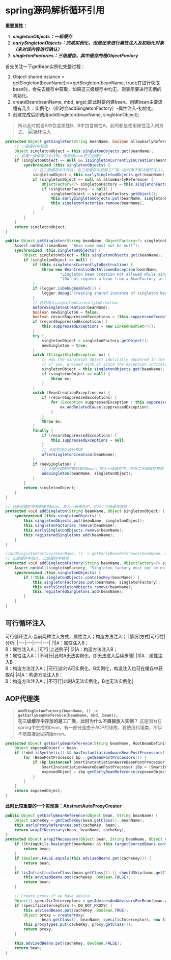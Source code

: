 # spring源码解析循环引用
**重要属性：**
1. ***singletonObjects：一级缓存***
2. ***earlySingletonObjects：完成实例化，但是还未进行属性注入及初始化对象（未对该内容进行确认）***
3. ***singletonFactories：三级缓存，其中缓存的是ObjectFactory***

首先关注一下getBean实例化完整过程：
1. Object sharedInstance = getSingleton(beanName);==getSingleton(beanName, true);在进行获取bean时，会先去缓存中获取，如果这三级缓存中均无，则表示要进行实例的初始化。
2. createBean(beanName, mbd, args);即此时要创建bean。创建bean主要流程有几步：实例化-（此时会addSingletonFactory）-属性注入-初始化;
3. 创建完成后即调用addSingleton(beanName, singletonObject);

> 所以此时假设A中包含属性B，B中包含属性A，此时都是使用属性注入的方式。
![循环注入](../image/循环注入.png)
```java
protected Object getSingleton(String beanName, boolean allowEarlyReference) {
    // 一级缓存中获取
    Object singletonObject = this.singletonObjects.get(beanName);
    // 如果一级缓存中未找到，但是该bean正在创建中
    if (singletonObject == null && isSingletonCurrentlyInCreation(beanName)) {
        synchronized (this.singletonObjects) {
            // 在二级缓存中不存在，在三级缓存中获取工厂类（此时用于解决循环注入），并将缓存移向二级缓存
            singletonObject = this.earlySingletonObjects.get(beanName);
            if (singletonObject == null && allowEarlyReference) {
                ObjectFactory<?> singletonFactory = this.singletonFactories.get(beanName);
                if (singletonFactory != null) {
                    singletonObject = singletonFactory.getObject();
                    this.earlySingletonObjects.put(beanName, singletonObject);
                    this.singletonFactories.remove(beanName);
                }
            }
        }
    }
    return singletonObject;
}
```

```java
public Object getSingleton(String beanName, ObjectFactory<?> singletonFactory) {
    Assert.notNull(beanName, "Bean name must not be null");
    synchronized (this.singletonObjects) {
        Object singletonObject = this.singletonObjects.get(beanName);
        if (singletonObject == null) {
            if (this.singletonsCurrentlyInDestruction) {
                throw new BeanCreationNotAllowedException(beanName,
                        "Singleton bean creation not allowed while singletons of this factory are in destruction " +
                        "(Do not request a bean from a BeanFactory in a destroy method implementation!)");
            }
            if (logger.isDebugEnabled()) {
                logger.debug("Creating shared instance of singleton bean '" + beanName + "'");
            }
            // 此时加入singletonCurrentlyInCreation
            beforeSingletonCreation(beanName);
            boolean newSingleton = false;
            boolean recordSuppressedExceptions = (this.suppressedExceptions == null);
            if (recordSuppressedExceptions) {
                this.suppressedExceptions = new LinkedHashSet<>();
            }
            try {
                singletonObject = singletonFactory.getObject();
                newSingleton = true;
            }
            catch (IllegalStateException ex) {
                // Has the singleton object implicitly appeared in the meantime ->
                // if yes, proceed with it since the exception indicates that state.
                singletonObject = this.singletonObjects.get(beanName);
                if (singletonObject == null) {
                    throw ex;
                }
            }
            catch (BeanCreationException ex) {
                if (recordSuppressedExceptions) {
                    for (Exception suppressedException : this.suppressedExceptions) {
                        ex.addRelatedCause(suppressedException);
                    }
                }
                throw ex;
            }
            finally {
                if (recordSuppressedExceptions) {
                    this.suppressedExceptions = null;
                }
                // 添加完成后进行移除
                afterSingletonCreation(beanName);
            }
            if (newSingleton) {
                // 对新创建的完整的单例bean，放入一级缓存中，并将二三级缓存移除
                addSingleton(beanName, singletonObject);
            }
        }
        return singletonObject;
    }
}
```

```java
// 对新创建的完整的单例bean，放入一级缓存中，并将二三级缓存移除
protected void addSingleton(String beanName, Object singletonObject) {
    synchronized (this.singletonObjects) {
        this.singletonObjects.put(beanName, singletonObject);
        this.singletonFactories.remove(beanName);
        this.earlySingletonObjects.remove(beanName);
        this.registeredSingletons.add(beanName);
    }
}
```


```java
//addSingletonFactory(beanName, () -> getEarlyBeanReference(beanName, mbd, bean));
// 三级缓存中加入，二级缓存中移除
protected void addSingletonFactory(String beanName, ObjectFactory<?> singletonFactory) {
    Assert.notNull(singletonFactory, "Singleton factory must not be null");
    synchronized (this.singletonObjects) {
        if (!this.singletonObjects.containsKey(beanName)) {
            this.singletonFactories.put(beanName, singletonFactory);
            this.earlySingletonObjects.remove(beanName);
            this.registeredSingletons.add(beanName);
        }
    }
}
```

## 可行循环注入
可行循环注入:当前两种注入方式，属性注入；构造方法注入；
|情况|方式|可行性|分析|
|---|---|:---|---|
|1|A：属性注入B；<br/>B：属性注入A；|可行|上述例子|
|2|A：构造方法注入B；<br/>B：属性注入A；|不可行|此时A无法实例化，即无法进入后续步骤|
|3|A：属性注入B；<br/>B：构造方法注入A；|可行|此时A可实例化，B实例化，构造注入也可在缓存中获取A|
|4|A：构造方法注入B；<br/>B：构造方法注入A；|不可行|此时A无法实例化，B也无法实例化|

## AOP代理类
> **`addSingletonFactory(beanName, () -> getEarlyBeanReference(beanName, mbd, bean));`<br/>在三级缓存中存放的是工厂类，此时为什么不直接放入实例？**
> 这是因为在spring中生成的bean，有一部分是由于AOP的缘故，要使用代理类，所以不能直接返回初始bean。

```java
protected Object getEarlyBeanReference(String beanName, RootBeanDefinition mbd, Object bean) {
    Object exposedObject = bean;
    if (!mbd.isSynthetic() && hasInstantiationAwareBeanPostProcessors()) {
        for (BeanPostProcessor bp : getBeanPostProcessors()) {
            if (bp instanceof SmartInstantiationAwareBeanPostProcessor) {
                SmartInstantiationAwareBeanPostProcessor ibp = (SmartInstantiationAwareBeanPostProcessor) bp;
                exposedObject = ibp.getEarlyBeanReference(exposedObject, beanName);
            }
        }
    }
    return exposedObject;
}
```
**此时比较重要的一个实现类：AbstractAutoProxyCreator**
```java
public Object getEarlyBeanReference(Object bean, String beanName) {
    Object cacheKey = getCacheKey(bean.getClass(), beanName);
    this.earlyProxyReferences.put(cacheKey, bean);
    return wrapIfNecessary(bean, beanName, cacheKey);
}
protected Object wrapIfNecessary(Object bean, String beanName, Object cacheKey) {
    if (StringUtils.hasLength(beanName) && this.targetSourcedBeans.contains(beanName)) {
        return bean;
    }
    if (Boolean.FALSE.equals(this.advisedBeans.get(cacheKey))) {
        return bean;
    }
    if (isInfrastructureClass(bean.getClass()) || shouldSkip(bean.getClass(), beanName)) {
        this.advisedBeans.put(cacheKey, Boolean.FALSE);
        return bean;
    }

    // Create proxy if we have advice.
    Object[] specificInterceptors = getAdvicesAndAdvisorsForBean(bean.getClass(), beanName, null);
    if (specificInterceptors != DO_NOT_PROXY) {
        this.advisedBeans.put(cacheKey, Boolean.TRUE);
        Object proxy = createProxy(
                bean.getClass(), beanName, specificInterceptors, new SingletonTargetSource(bean));
        this.proxyTypes.put(cacheKey, proxy.getClass());
        return proxy;
    }

    this.advisedBeans.put(cacheKey, Boolean.FALSE);
    return bean;
}
```